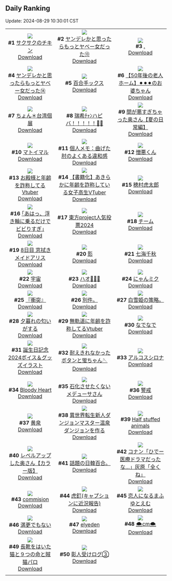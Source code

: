 ## Daily Ranking
Update: 2024-08-29 10:30:01 CST

|      |      |      |
| :----: | :----: | :----: |
| ![](https://i.pixiv.re/c/240x480/img-master/img/2024/08/26/07/00/06/121843641_p0_master1200.jpg)<br>**#1** [サクサクのチキン](https://www.pixiv.net/artworks/121843641)<br>[Download](https://i.pixiv.re/img-original/img/2024/08/26/07/00/06/121843641_p0.jpg) | ![](https://i.pixiv.re/c/240x480/img-master/img/2024/08/26/00/00/56/121836371_p0_master1200.jpg)<br>**#2** [ヤンデレかと思ったらもっとヤベー女だった⑬](https://www.pixiv.net/artworks/121836371)<br>[Download](https://i.pixiv.re/img-original/img/2024/08/26/00/00/56/121836371_p0.png) | ![](https://i.pixiv.re/c/240x480/img-master/img/2024/08/26/00/00/30/121836302_p0_master1200.jpg)<br>**#3** [.](https://www.pixiv.net/artworks/121836302)<br>[Download](https://i.pixiv.re/img-original/img/2024/08/26/00/00/30/121836302_p0.jpg) |
| ![](https://i.pixiv.re/c/240x480/img-master/img/2024/08/27/00/01/07/121865401_p0_master1200.jpg)<br>**#4** [ヤンデレかと思ったらもっとヤベー女だった⑭](https://www.pixiv.net/artworks/121865401)<br>[Download](https://i.pixiv.re/img-original/img/2024/08/27/00/01/07/121865401_p0.png) | ![](https://i.pixiv.re/c/240x480/img-master/img/2024/08/26/22/02/58/121861381_p0_master1200.jpg)<br>**#5** [百合手ックス](https://www.pixiv.net/artworks/121861381)<br>[Download](https://i.pixiv.re/img-original/img/2024/08/26/22/02/58/121861381_p0.jpg) | ![](https://i.pixiv.re/c/240x480/img-master/img/2024/08/27/12/00/25/121876723_p0_master1200.jpg)<br>**#6** [【50年後の老人ホーム】⚫︎⚫︎⚫︎のお婆ちゃん](https://www.pixiv.net/artworks/121876723)<br>[Download](https://i.pixiv.re/img-original/img/2024/08/27/12/00/25/121876723_p0.jpg) |
| ![](https://i.pixiv.re/c/240x480/img-master/img/2024/08/26/00/06/59/121836803_p0_master1200.jpg)<br>**#7** [ちょん＊台湾個展](https://www.pixiv.net/artworks/121836803)<br>[Download](https://i.pixiv.re/img-original/img/2024/08/26/00/06/59/121836803_p0.jpg) | ![](https://i.pixiv.re/c/240x480/img-master/img/2024/08/27/00/00/02/121865194_p0_master1200.jpg)<br>**#8** [瑞希ﾁｬﾝハピバ！！！！！🎂🎉](https://www.pixiv.net/artworks/121865194)<br>[Download](https://i.pixiv.re/img-original/img/2024/08/27/00/00/02/121865194_p0.jpg) | ![](https://i.pixiv.re/c/240x480/img-master/img/2024/08/26/00/03/49/121836645_p0_master1200.jpg)<br>**#9** [間が悪すぎちゃった奥さん【夏の日常編】](https://www.pixiv.net/artworks/121836645)<br>[Download](https://i.pixiv.re/img-original/img/2024/08/26/00/03/49/121836645_p0.jpg) |
| ![](https://i.pixiv.re/c/240x480/img-master/img/2024/08/26/01/54/45/121839826_p0_master1200.jpg)<br>**#10** [マトイマル](https://www.pixiv.net/artworks/121839826)<br>[Download](https://i.pixiv.re/img-original/img/2024/08/26/01/54/45/121839826_p0.jpg) | ![](https://i.pixiv.re/c/240x480/img-master/img/2024/08/27/05/30/06/121871702_p0_master1200.jpg)<br>**#11** [個人メモ：曲げた肘のよくある違和感](https://www.pixiv.net/artworks/121871702)<br>[Download](https://i.pixiv.re/img-original/img/2024/08/27/05/30/06/121871702_p0.jpg) | ![](https://i.pixiv.re/c/240x480/img-master/img/2024/08/27/00/15/48/121866095_p0_master1200.jpg)<br>**#12** [憎悪くん](https://www.pixiv.net/artworks/121866095)<br>[Download](https://i.pixiv.re/img-original/img/2024/08/27/00/15/48/121866095_p0.png) |
| ![](https://i.pixiv.re/c/240x480/img-master/img/2024/08/26/21/02/56/121859317_p0_master1200.jpg)<br>**#13** [お殿様と年齢を詐称してるVtuber](https://www.pixiv.net/artworks/121859317)<br>[Download](https://i.pixiv.re/img-original/img/2024/08/26/21/02/56/121859317_p0.png) | ![](https://i.pixiv.re/c/240x480/img-master/img/2024/08/26/19/00/29/121855665_p0_master1200.jpg)<br>**#14** [【書籍化】あきらかに年齢を詐称している女子高生VTuber](https://www.pixiv.net/artworks/121855665)<br>[Download](https://i.pixiv.re/img-original/img/2024/08/26/19/00/29/121855665_p0.jpg) | ![](https://i.pixiv.re/c/240x480/img-master/img/2024/08/27/10/59/07/121875733_p0_master1200.jpg)<br>**#15** [穂村虎太郎](https://www.pixiv.net/artworks/121875733)<br>[Download](https://i.pixiv.re/img-original/img/2024/08/27/10/59/07/121875733_p0.png) |
| ![](https://i.pixiv.re/c/240x480/img-master/img/2024/08/26/17/41/16/121853663_p0_master1200.jpg)<br>**#16** [｢あはっ、浮き輪に乗るだけでビビりすぎ｣](https://www.pixiv.net/artworks/121853663)<br>[Download](https://i.pixiv.re/img-original/img/2024/08/26/17/41/16/121853663_p0.jpg) | ![](https://i.pixiv.re/c/240x480/img-master/img/2024/08/26/01/42/18/121839567_p0_master1200.jpg)<br>**#17** [東方project人気投票2024](https://www.pixiv.net/artworks/121839567)<br>[Download](https://i.pixiv.re/img-original/img/2024/08/26/01/42/18/121839567_p0.jpg) | ![](https://i.pixiv.re/c/240x480/img-master/img/2024/08/26/00/00/49/121836348_p0_master1200.jpg)<br>**#18** [チーム](https://www.pixiv.net/artworks/121836348)<br>[Download](https://i.pixiv.re/img-original/img/2024/08/26/00/00/49/121836348_p0.jpg) |
| ![](https://i.pixiv.re/c/240x480/img-master/img/2024/08/26/00/03/01/121836586_p0_master1200.jpg)<br>**#19** [8日目 窓拭きメイドアリス](https://www.pixiv.net/artworks/121836586)<br>[Download](https://i.pixiv.re/img-original/img/2024/08/26/00/03/01/121836586_p0.png) | ![](https://i.pixiv.re/c/240x480/img-master/img/2024/08/26/00/03/35/121836630_p0_master1200.jpg)<br>**#20** [影](https://www.pixiv.net/artworks/121836630)<br>[Download](https://i.pixiv.re/img-original/img/2024/08/26/00/03/35/121836630_p0.jpg) | ![](https://i.pixiv.re/c/240x480/img-master/img/2024/08/26/22/25/31/121862084_p0_master1200.jpg)<br>**#21** [七海千秋](https://www.pixiv.net/artworks/121862084)<br>[Download](https://i.pixiv.re/img-original/img/2024/08/26/22/25/31/121862084_p0.jpg) |
| ![](https://i.pixiv.re/c/240x480/img-master/img/2024/08/27/00/00/04/121865201_p0_master1200.jpg)<br>**#22** [宇宙](https://www.pixiv.net/artworks/121865201)<br>[Download](https://i.pixiv.re/img-original/img/2024/08/27/00/00/04/121865201_p0.jpg) | ![](https://i.pixiv.re/c/240x480/img-master/img/2024/08/26/16/00/02/121851687_p0_master1200.jpg)<br>**#23** [ハオ🐼💚💗](https://www.pixiv.net/artworks/121851687)<br>[Download](https://i.pixiv.re/img-original/img/2024/08/26/16/00/02/121851687_p0.jpg) | ![](https://i.pixiv.re/c/240x480/img-master/img/2024/08/26/17/03/00/121852886_p0_master1200.jpg)<br>**#24** [にゃんミク](https://www.pixiv.net/artworks/121852886)<br>[Download](https://i.pixiv.re/img-original/img/2024/08/26/17/03/00/121852886_p0.png) |
| ![](https://i.pixiv.re/c/240x480/img-master/img/2024/08/27/08/09/01/121873627_p0_master1200.jpg)<br>**#25** [『衝突』](https://www.pixiv.net/artworks/121873627)<br>[Download](https://i.pixiv.re/img-original/img/2024/08/27/08/09/01/121873627_p0.png) | ![](https://i.pixiv.re/c/240x480/img-master/img/2024/08/26/16/50/13/121852379_p0_master1200.jpg)<br>**#26** [別件。](https://www.pixiv.net/artworks/121852379)<br>[Download](https://i.pixiv.re/img-original/img/2024/08/26/16/50/13/121852379_p0.jpg) | ![](https://i.pixiv.re/c/240x480/img-master/img/2024/08/26/19/38/46/121856710_p0_master1200.jpg)<br>**#27** [白雪姫の策略。](https://www.pixiv.net/artworks/121856710)<br>[Download](https://i.pixiv.re/img-original/img/2024/08/26/19/38/46/121856710_p0.jpg) |
| ![](https://i.pixiv.re/c/240x480/img-master/img/2024/08/26/17/00/04/121852782_p0_master1200.jpg)<br>**#28** [夕暮れの匂いがする](https://www.pixiv.net/artworks/121852782)<br>[Download](https://i.pixiv.re/img-original/img/2024/08/26/17/00/04/121852782_p0.jpg) | ![](https://i.pixiv.re/c/240x480/img-master/img/2024/08/27/20/04/02/121886279_p0_master1200.jpg)<br>**#29** [無軌道に年齢を詐称してるVtuber](https://www.pixiv.net/artworks/121886279)<br>[Download](https://i.pixiv.re/img-original/img/2024/08/27/20/04/02/121886279_p0.png) | ![](https://i.pixiv.re/c/240x480/img-master/img/2024/08/26/07/00/03/121843621_p0_master1200.jpg)<br>**#30** [なでなで](https://www.pixiv.net/artworks/121843621)<br>[Download](https://i.pixiv.re/img-original/img/2024/08/26/07/00/03/121843621_p0.png) |
| ![](https://i.pixiv.re/c/240x480/img-master/img/2024/08/26/15/38/49/121851317_p0_master1200.jpg)<br>**#31** [誕生日記念2024ボイス＆グッズイラスト](https://www.pixiv.net/artworks/121851317)<br>[Download](https://i.pixiv.re/img-original/img/2024/08/26/15/38/49/121851317_p0.jpg) | ![](https://i.pixiv.re/c/240x480/img-master/img/2024/08/26/18/41/08/121855177_p0_master1200.jpg)<br>**#32** [耐えきれなかったボタンと蛍ちゃん🪡](https://www.pixiv.net/artworks/121855177)<br>[Download](https://i.pixiv.re/img-original/img/2024/08/26/18/41/08/121855177_p0.jpg) | ![](https://i.pixiv.re/c/240x480/img-master/img/2024/08/26/17/22/12/121853254_p0_master1200.jpg)<br>**#33** [アルコスシロナ](https://www.pixiv.net/artworks/121853254)<br>[Download](https://i.pixiv.re/img-original/img/2024/08/26/17/22/12/121853254_p0.jpg) |
| ![](https://i.pixiv.re/c/240x480/img-master/img/2024/08/26/00/01/08/121836410_p0_master1200.jpg)<br>**#34** [Bloody Heart](https://www.pixiv.net/artworks/121836410)<br>[Download](https://i.pixiv.re/img-original/img/2024/08/26/00/01/08/121836410_p0.png) | ![](https://i.pixiv.re/c/240x480/img-master/img/2024/08/27/20/03/20/121886260_p0_master1200.jpg)<br>**#35** [石化させたくないメデューサさん](https://www.pixiv.net/artworks/121886260)<br>[Download](https://i.pixiv.re/img-original/img/2024/08/27/20/03/20/121886260_p0.jpg) | ![](https://i.pixiv.re/c/240x480/img-master/img/2024/08/27/20/30/01/121887039_p0_master1200.jpg)<br>**#36** [警戒](https://www.pixiv.net/artworks/121887039)<br>[Download](https://i.pixiv.re/img-original/img/2024/08/27/20/30/01/121887039_p0.jpg) |
| ![](https://i.pixiv.re/c/240x480/img-master/img/2024/08/27/12/00/08/121876672_p0_master1200.jpg)<br>**#37** [黄泉](https://www.pixiv.net/artworks/121876672)<br>[Download](https://i.pixiv.re/img-original/img/2024/08/27/12/00/08/121876672_p0.jpg) | ![](https://i.pixiv.re/c/240x480/img-master/img/2024/08/27/15/03/40/121879702_p0_master1200.jpg)<br>**#38** [異世界転生新人ダンジョンマスター温泉ダンジョンを作る](https://www.pixiv.net/artworks/121879702)<br>[Download](https://i.pixiv.re/img-original/img/2024/08/27/15/03/40/121879702_p0.jpg) | ![](https://i.pixiv.re/c/240x480/img-master/img/2024/08/26/20/14/56/121857755_p0_master1200.jpg)<br>**#39** [Half stuffed animals](https://www.pixiv.net/artworks/121857755)<br>[Download](https://i.pixiv.re/img-original/img/2024/08/26/20/14/56/121857755_p0.png) |
| ![](https://i.pixiv.re/c/240x480/img-master/img/2024/08/27/00/04/28/121865672_p0_master1200.jpg)<br>**#40** [レベルアップした奥さん【カラー版】](https://www.pixiv.net/artworks/121865672)<br>[Download](https://i.pixiv.re/img-original/img/2024/08/27/00/04/28/121865672_p0.jpg) | ![](https://i.pixiv.re/c/240x480/img-master/img/2024/08/26/20/29/04/121858188_p0_master1200.jpg)<br>**#41** [話題の日韓百合。](https://www.pixiv.net/artworks/121858188)<br>[Download](https://i.pixiv.re/img-original/img/2024/08/26/20/29/04/121858188_p0.png) | ![](https://i.pixiv.re/c/240x480/img-master/img/2024/08/26/18/39/09/121855124_p0_master1200.jpg)<br>**#42** [コナン「ひでー医療ドラマだったな…」灰原「全くね」](https://www.pixiv.net/artworks/121855124)<br>[Download](https://i.pixiv.re/img-original/img/2024/08/26/18/39/09/121855124_p0.jpg) |
| ![](https://i.pixiv.re/c/240x480/img-master/img/2024/08/26/01/35/46/121839420_p0_master1200.jpg)<br>**#43** [commision](https://www.pixiv.net/artworks/121839420)<br>[Download](https://i.pixiv.re/img-original/img/2024/08/26/01/35/46/121839420_p0.png) | ![](https://i.pixiv.re/c/240x480/img-master/img/2024/08/27/15/19/30/121879945_p0_master1200.jpg)<br>**#44** [虎釘(キャプションに近況報告)](https://www.pixiv.net/artworks/121879945)<br>[Download](https://i.pixiv.re/img-original/img/2024/08/27/15/19/30/121879945_p0.jpg) | ![](https://i.pixiv.re/c/240x480/img-master/img/2024/08/26/19/27/08/121856402_p0_master1200.jpg)<br>**#45** [恋人になるまふゆとえむ](https://www.pixiv.net/artworks/121856402)<br>[Download](https://i.pixiv.re/img-original/img/2024/08/26/19/27/08/121856402_p0.jpg) |
| ![](https://i.pixiv.re/c/240x480/img-master/img/2024/08/27/00/00/32/121865321_p0_master1200.jpg)<br>**#46** [満更でもない](https://www.pixiv.net/artworks/121865321)<br>[Download](https://i.pixiv.re/img-original/img/2024/08/27/00/00/32/121865321_p0.jpg) | ![](https://i.pixiv.re/c/240x480/img-master/img/2024/08/26/06/24/13/121843225_p0_master1200.jpg)<br>**#47** [elyeden](https://www.pixiv.net/artworks/121843225)<br>[Download](https://i.pixiv.re/img-original/img/2024/08/26/06/24/13/121843225_p0.png) | ![](https://i.pixiv.re/c/240x480/img-master/img/2024/08/26/20/28/36/121858168_p0_master1200.jpg)<br>**#48** [🌨️cm🌨️](https://www.pixiv.net/artworks/121858168)<br>[Download](https://i.pixiv.re/img-original/img/2024/08/26/20/28/36/121858168_p0.png) |
| ![](https://i.pixiv.re/c/240x480/img-master/img/2024/08/28/02/50/09/121870974_p0_master1200.jpg)<br>**#49** [長靴をはいた猫と９つの命と賊猫パロ](https://www.pixiv.net/artworks/121870974)<br>[Download](https://i.pixiv.re/img-original/img/2024/08/28/02/50/09/121870974_p0.jpg) | ![](https://i.pixiv.re/c/240x480/img-master/img/2024/08/27/22/16/20/121890696_p0_master1200.jpg)<br>**#50** [彰人受けログ③](https://www.pixiv.net/artworks/121890696)<br>[Download](https://i.pixiv.re/img-original/img/2024/08/27/22/16/20/121890696_p0.jpg) |
|      |
